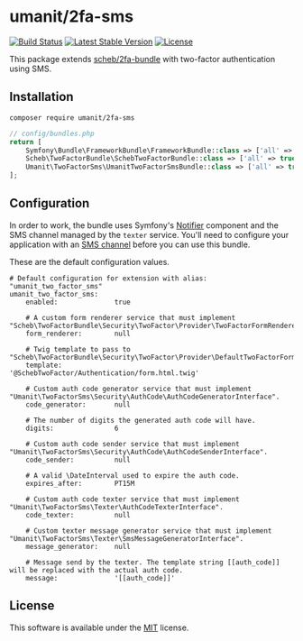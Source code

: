 # umanit/2fa-sms

[![Build Status](https://github.com/umanit/2fa-sms/actions/workflows/ci.yaml/badge.svg)](https://github.com/umanit/2fa-sms/actions?query=workflow%3ACI)
[![Latest Stable Version](https://img.shields.io/packagist/v/umanit/2fa-sms)](https://packagist.org/packages/umanit/2fa-sms)
[![License](https://poser.pugx.org/umanit/2fa-sms/license.svg)](https://packagist.org/packages/umanit/2fa-sms)

This package extends [scheb/2fa-bundle](https://github.com/scheb/2fa-bundle) with two-factor authentication using SMS.

## Installation

```
composer require umanit/2fa-sms
```

```php
// config/bundles.php
return [
    Symfony\Bundle\FrameworkBundle\FrameworkBundle::class => ['all' => true],
    Scheb\TwoFactorBundle\SchebTwoFactorBundle::class => ['all' => true],
    Umanit\TwoFactorSms\UmanitTwoFactorSmsBundle::class => ['all' => true],
];
```

## Configuration

In order to work, the bundle uses Symfony's [Notifier](https://symfony.com/doc/current/notifier.html) component and the
SMS channel managed by the `texter` service.
You'll need to configure your application with
an [SMS channel](https://symfony.com/doc/current/notifier.html#sms-channel) before you can use this bundle.

These are the default configuration values.

```
# Default configuration for extension with alias: "umanit_two_factor_sms"
umanit_two_factor_sms:
    enabled:              true

    # A custom form renderer service that must implement "Scheb\TwoFactorBundle\Security\TwoFactor\Provider\TwoFactorFormRendererInterface".
    form_renderer:        null

    # Twig template to pass to "Scheb\TwoFactorBundle\Security\TwoFactor\Provider\DefaultTwoFactorFormRenderer".
    template:             '@SchebTwoFactor/Authentication/form.html.twig'

    # Custom auth code generator service that must implement "Umanit\TwoFactorSms\Security\AuthCode\AuthCodeGeneratorInterface".
    code_generator:       null

    # The number of digits the generated auth code will have.
    digits:               6

    # Custom auth code sender service that must implement "Umanit\TwoFactorSms\Security\AuthCode\AuthCodeSenderInterface".
    code_sender:          null

    # A valid \DateInterval used to expire the auth code.
    expires_after:        PT15M

    # Custom auth code texter service that must implement "Umanit\TwoFactorSms\Texter\AuthCodeTexterInterface".
    code_texter:          null

    # Custom texter message generator service that must implement "Umanit\TwoFactorSms\Texter\SmsMessageGeneratorInterface".
    message_generator:    null

    # Message send by the texter. The template string [[auth_code]] will be replaced with the actual auth code.
    message:              '[[auth_code]]'
```

## License

This software is available under the [MIT](LICENSE) license.
